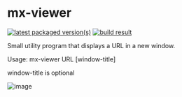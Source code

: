 # mx-viewer

[![latest packaged version(s)](https://repology.org/badge/latest-versions/mx-viewer.svg)](https://repology.org/project/mx-viewer/versions)
[![build result](https://build.opensuse.org/projects/home:mx-packaging/packages/mx-viewer/badge.svg?type=default)](https://software.opensuse.org//download.html?project=home%3Amx-packaging&package=mx-viewer)

Small utility program that displays a URL in a new window.

Usage: 
mx-viewer URL [window-title]

window-title is optional

![image](https://github.com/MX-Linux/mx-viewer/assets/418436/86d65a22-cb58-46c5-81a5-7e9614554dd3)
